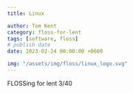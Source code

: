 ```yaml
---
title: Linux

author: Tom Kent
category: floss-for-lent
tags: [software, floss]
# publish date
date: 2023-02-24 00:00:00 +0600

img: "/assets/img/floss/linux_logo.svg"
---
```




FLOSSing for lent 3/40
